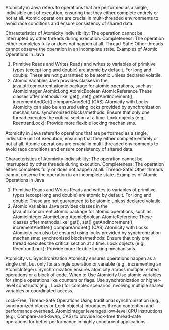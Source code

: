 Atomicity in Java refers to operations that are performed as a single, indivisible unit of execution, ensuring that they either complete entirely or not at all. Atomic operations are crucial in multi-threaded environments to avoid race conditions and ensure consistency of shared data.

Characteristics of Atomicity
Indivisibility: The operation cannot be interrupted by other threads during execution.
Completeness: The operation either completes fully or does not happen at all.
Thread-Safe: Other threads cannot observe the operation in an incomplete state.
Examples of Atomic Operations in Java
1. Primitive Reads and Writes
   Reads and writes to variables of primitive types (except long and double) are atomic by default.
   For long and double:
   These are not guaranteed to be atomic unless declared volatile.
2. Atomic Variables
   Java provides classes in the java.util.concurrent.atomic package for atomic operations, such as:
   AtomicInteger
   AtomicLong
   AtomicBoolean
   AtomicReference
   These classes offer methods like:
   get(), set()
   getAndIncrement(), incrementAndGet()
   compareAndSet() (CAS)
   Atomicity with Locks
   Atomicity can also be ensured using locks provided by synchronization mechanisms:
   synchronized blocks/methods: Ensure that only one thread executes the critical section at a time.
   Lock objects (e.g., ReentrantLock): Provide more flexible locking mechanisms.


Atomicity in Java refers to operations that are performed as a single, indivisible unit of execution, ensuring that they either complete entirely or not at all. Atomic operations are crucial in multi-threaded environments to avoid race conditions and ensure consistency of shared data.

Characteristics of Atomicity
Indivisibility: The operation cannot be interrupted by other threads during execution.
Completeness: The operation either completes fully or does not happen at all.
Thread-Safe: Other threads cannot observe the operation in an incomplete state.
Examples of Atomic Operations in Java
1. Primitive Reads and Writes
   Reads and writes to variables of primitive types (except long and double) are atomic by default.
   For long and double:
   These are not guaranteed to be atomic unless declared volatile.
2. Atomic Variables
   Java provides classes in the java.util.concurrent.atomic package for atomic operations, such as:
   AtomicInteger
   AtomicLong
   AtomicBoolean
   AtomicReference
   These classes offer methods like:
   get(), set()
   getAndIncrement(), incrementAndGet()
   compareAndSet() (CAS)
   Atomicity with Locks
   Atomicity can also be ensured using locks provided by synchronization mechanisms:
   synchronized blocks/methods: Ensure that only one thread executes the critical section at a time.
   Lock objects (e.g., ReentrantLock): Provide more flexible locking mechanisms.
 
Atomicity vs. Synchronization
Atomicity ensures operations happen as a single unit, but only for a single operation or variable (e.g., incrementing an AtomicInteger).
Synchronization ensures atomicity across multiple related operations or a block of code.
When to Use Atomicity
Use atomic variables for simple operations like counters or flags.
Use synchronization or higher-level constructs (e.g., Lock) for complex scenarios involving multiple shared variables or coordinated access.


Lock-Free, Thread-Safe Operations
Using traditional synchronization (e.g., synchronized blocks or Lock objects) introduces thread contention and performance overhead. AtomicInteger leverages low-level CPU instructions (e.g., Compare-and-Swap, CAS) to provide lock-free thread-safe operations for better performance in highly concurrent applications.